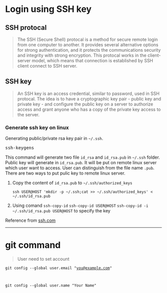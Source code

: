 # Login using SSH key
## SSH protocal
> The SSH (Secure Shell) protocal is a method for secure remote login from one computer to another.
> It provides several alternative options for strong authentication, and it protects the communications security and integrity with strong encryption.
> This protocal works in the client-server model, which means that connection is established by SSH client connect to SSH server.
## SSH key
> An SSH key is an access credential, similar to password, used in SSH protocal.
> The idea is to have a cryptographic key pair - public key and private key - and configure the public key on a server to authorize access and grant anyone who has a copy of the private key access to the server.
### Generate ssh key on linux
<p>Generating public/private rsa key pair in <code>~/.ssh</code>.
<pre>ssh-keygens</pre>
<p>This command will generate two file <code>id_rsa</code> and <code>id_rsa.pub</code> in <code>~/.ssh</code> folder. Public key will generate in <code>id_rsa.pub</code>. It will be put on remote linux server which user want to access. User can distinguish from the file name <code>.pub</code>. There are two ways to put pulic key to remote linux server.

1. <p>Copy the content of <code>id_rsa.pub</code> to <code>~/.ssh/authorized_keys</code></p>
   <prep><code>ssh USER@HOST 'mkdir -p ~/.ssh;cat >> ~/.ssh/authorized_keys' < ~/.ssh/id_rsa.pub</code></prep>
2. <p>Using comand <code>ssh-copy-id</code>
   <prep><code>ssh-copy-id USER@HOST</code></prep>
   <prep><code>ssh-copy-id -i ~/.ssh/id_rsa.pub USER@HOST</code> to specify the key</prep>

Reference from [ssh.com](https://www.ssh.com/ssh/protocol "SSH key")
************
# git command
> User need to set account
> 
<prep><code>git config --global user.email "you@example.com"

git config --global user.name "Your Name"</code></prep>
